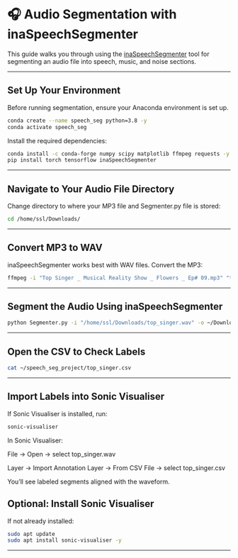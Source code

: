 # 🎧 Audio Segmentation with inaSpeechSegmenter

This guide walks you through using the [inaSpeechSegmenter](https://github.com/ina-foss/inaSpeechSegmenter) tool for segmenting an audio file into speech, music, and noise sections.

---

## Set Up Your Environment
Before running segmentation, ensure your Anaconda environment is set up.
```bash
conda create --name speech_seg python=3.8 -y
conda activate speech_seg
```
Install the required dependencies:
```bash
conda install -c conda-forge numpy scipy matplotlib ffmpeg requests -y
pip install torch tensorflow inaSpeechSegmenter
```
---

## Navigate to Your Audio File Directory
Change directory to where your MP3 file and Segmenter.py file is stored:
```bash
cd /home/ssl/Downloads/
```

---

## Convert MP3 to WAV
inaSpeechSegmenter works best with WAV files. Convert the MP3:
```bash
ffmpeg -i "Top Singer _ Musical Reality Show _ Flowers _ Ep# 09.mp3" "top_singer.wav"
```

---


## Segment the Audio Using inaSpeechSegmenter

```bash
python Segmenter.py -i "/home/ssl/Downloads/top_singer.wav" -o ~/Downloads/ina_output


```

---

## Open the CSV to Check Labels

```bash
cat ~/speech_seg_project/top_singer.csv

```

---

## Import Labels into Sonic Visualiser
If Sonic Visualiser is installed, run:

```bash
sonic-visualiser


```
In Sonic Visualiser:

File → Open → select top_singer.wav

Layer → Import Annotation Layer → From CSV File → select top_singer.csv

You’ll see labeled segments aligned with the waveform.

## Optional: Install Sonic Visualiser
If not already installed:

```bash
sudo apt update
sudo apt install sonic-visualiser -y


```

---
